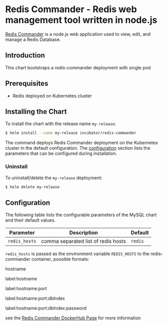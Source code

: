 # Redis Commander - Redis web management tool written in node.js

[Redis Commander](https://joeferner.github.io/redis-commander/) is a node.js web application used to view, edit, and manage a Redis Database.

## Introduction

This chart bootstraps a redis-commander deployment with single pod

## Prerequisites
- Redis deployed on Kubernetes cluster


## Installing the Chart

To install the chart with the release name `my-release`:

```bash
$ helm install --name my-release incubator/redis-commander
```

The command deploys Redis Commander deployment on the Kubernetes cluster in the default configuration. The [configuration](#configuration) section lists the parameters that can be configured during installation.

### Uninstall

To uninstall/delete the `my-release` deployment:

```bash
$ helm delete my-release
```

## Configuration

The following table lists the configurable parameters of the MySQL chart and their default values.

| Parameter                                    | Description                                       | Default                                |
| -----------------------------------------    | ------------------------------------------------- | -------------------------------------- |
| `redis_hosts`                                | comma separated list of redis hosts               | `redis`

`redis_hosts` is passed as the environment variable `REDIS_HOSTS` to the redis-commander container, possible formats:

hostname

label:hostname

label:hostname:port

label:hostname:port:dbIndex

label:hostname:port:dbIndex:password

see the [Redis Commander DockerHub Page](https://hub.docker.com/r/rediscommander/redis-commander) for more information
